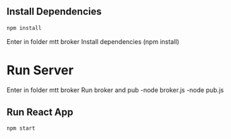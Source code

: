 


## Install Dependencies
```bash
npm install 
```
Enter in folder mtt broker
Install dependencies (npm install)

# Run Server
Enter in folder mtt broker
Run broker and pub
  -node broker.js
  -node pub.js

## Run React App
```bash
npm start
```
